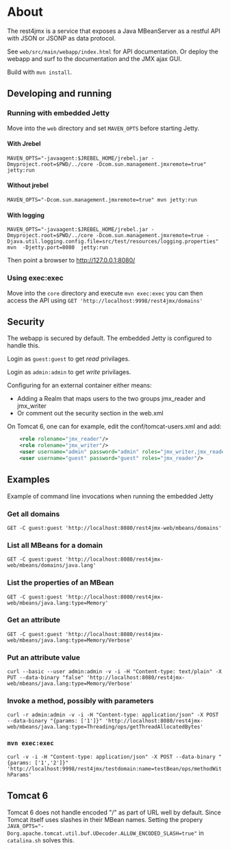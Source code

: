 # About
The rest4jmx is a service that exposes a Java MBeanServer as a restful API with JSON or JSONP as data protocol. 

See `web/src/main/webapp/index.html` for API documentation. Or deploy the webapp and surf to the documentation and the JMX ajax GUI.

Build with `mvn install`.

## Developing and running

### Running with embedded Jetty

Move into the `web` directory and set `MAVEN_OPTS` before starting Jetty.
#### With Jrebel
`MAVEN_OPTS="-javaagent:$JREBEL_HOME/jrebel.jar -Dmyproject.root=$PWD/../core -Dcom.sun.management.jmxremote=true"  jetty:run`
#### Without jrebel
`MAVEN_OPTS="-Dcom.sun.management.jmxremote=true" mvn jetty:run`
#### With logging
`MAVEN_OPTS="-javaagent:$JREBEL_HOME/jrebel.jar -Dmyproject.root=$PWD/../core -Dcom.sun.management.jmxremote=true -Djava.util.logging.config.file=src/test/resources/logging.properties" mvn  -Djetty.port=8080  jetty:run`

Then point a browser to http://127.0.0.1:8080/


### Using exec:exec

Move into the `core` directory and execute `mvn exec:exec` you can then access the API using `GET 'http://localhost:9998/rest4jmx/domains'`

## Security
The webapp is secured by default. The embedded Jetty is configured to handle this.

Login as `guest:guest` to get *read* privilages.

Login as `admin:admin` to get *write* privilages.

Configuring for an external container either means:

* Adding a Realm that maps users to the two groups jmx_reader and jmx_writer
* Or comment out the security section in the web.xml

On Tomcat 6, one can for example, edit the conf/tomcat-users.xml and add:

```xml
    <role rolename="jmx_reader"/>
    <role rolename="jmx_writer"/>
    <user username="admin" password="admin" roles="jmx_writer,jmx_reader"/>
    <user username="guest" password="guest" roles="jmx_reader"/>
```

## Examples

Example of command line invocations when running the embedded Jetty

### Get all domains

`GET -C guest:guest 'http://localhost:8080/rest4jmx-web/mbeans/domains'`

###  List all MBeans for a domain

`GET -C guest:guest 'http://localhost:8080/rest4jmx-web/mbeans/domains/java.lang'`

###  List the properties of an MBean

`GET -C guest:guest 'http://localhost:8080/rest4jmx-web/mbeans/java.lang:type=Memory'`

###  Get an attribute

`GET -C guest:guest 'http://localhost:8080/rest4jmx-web/mbeans/java.lang:type=Memory/Verbose'`

###  Put an attribute value

`curl --basic --user admin:admin -v -i -H "Content-type: text/plain" -X PUT --data-binary "false" 'http://localhost:8080/rest4jmx-web/mbeans/java.lang:type=Memory/Verbose'`

###  Invoke a method, possibly with parameters

`curl -r admin:admin -v -i -H "Content-type: application/json" -X POST --data-binary "{params: ['1']}" 'http://localhost:8080/rest4jmx-web/mbeans/java.lang:type=Threading/ops/getThreadAllocatedBytes'`

### `mvn exec:exec`

`curl -v -i -H "Content-type: application/json" -X POST --data-binary "{params: ['1','2']}" 'http://localhost:9998/rest4jmx/testdomain:name=testBean/ops/methodWithParams'`

## Tomcat 6

Tomcat 6 does not handle encoded "/" as part of URL well by default. Since Tomcat itself uses slashes in their MBean names. Setting the propery `JAVA_OPTS="-Dorg.apache.tomcat.util.buf.UDecoder.ALLOW_ENCODED_SLASH=true"` in `catalina.sh` solves this.